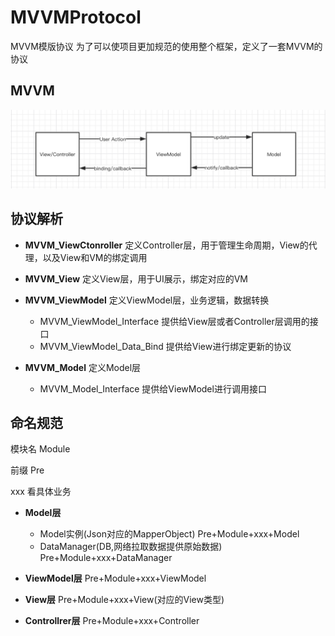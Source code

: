 # MVVMProtocol
MVVM模版协议
为了可以使项目更加规范的使用整个框架，定义了一套MVVM的协议

## MVVM
![Image text](https://github.com/HobiSpace/MVVMProtocol/blob/master/ReadMeResources/MVVMArc.png)

## 协议解析

* **MVVM_ViewCtonroller** 
定义Controller层，用于管理生命周期，View的代理，以及View和VM的绑定调用

* **MVVM_View**
定义View层，用于UI展示，绑定对应的VM

* **MVVM_ViewModel**
定义ViewModel层，业务逻辑，数据转换

    * MVVM_ViewModel_Interface
    提供给View层或者Controller层调用的接口
    * MVVM_ViewModel_Data_Bind
    提供给View进行绑定更新的协议
    
* **MVVM_Model**
定义Model层
    * MVVM_Model_Interface
    提供给ViewModel进行调用接口

## 命名规范

模块名 Module

前缀 Pre

xxx 看具体业务

* **Model层**

    * Model实例(Json对应的MapperObject)
    Pre+Module+xxx+Model
    * DataManager(DB,网络拉取数据提供原始数据)
    Pre+Module+xxx+DataManager

* **ViewModel层**
Pre+Module+xxx+ViewModel

* **View层**
Pre+Module+xxx+View(对应的View类型)

* **Controllrer层**
Pre+Module+xxx+Controller
